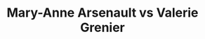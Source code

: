 ---
title: Mary-Anne Arsenault vs Valerie Grenier
player1:
  name: Arsenault, Mary-Anne
  percent: 78
  wins: 1
  losses: 0
player2:
  name: Grenier, Valerie
  percent: 86
  wins: 0
  losses: 1
games:
- player1:
    team: NS
    position: Second
    percent: 78
    win: 1
    loss: 0
  player2:
    team: QC
    position: Lead
    percent: 86
    win: 0
    loss: 1
  event: Hearts
  year: 2001
  draw: Round Robin(5)
  score: NS 9 - QC 4
- player1:
    team: JON
    position: Second
    percent: 79
    win: 1
    loss: 0
  player2:
    team: LAR
    position: Lead
    percent: 85
    win: 0
    loss: 1
  event: Trials (Women)
  year: 2001
  draw: Round Robin(9)
  score: LAR 4 - JON 5
---